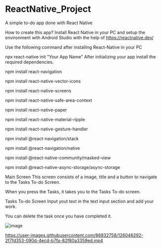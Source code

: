 # ReactNative_Project

A simple to-do app done with React Native

How to create this app?
Install React Native in your PC and setup the environment with Android Studio with the help of https://reactnative.dev/

Use the following command after installing React-Native in your PC

npx react-native init "Your App Name"
After initializing your app install the required dependencies.

npm install react-navigation

npm install react-native-vector-icons

npm install react-native-screens

npm install react-native-safe-area-context

npm install react-native-paper

npm install react-native-material-ripple

npm install react-native-gesture-handler

npm install @react-navigation/stack

npm install @react-navigation/native

npm install @react-native-community/masked-view

npm install @react-native-async-storage/async-storage


Main Screen
This screen consists of a image, title and a button to navigate to the Tasks To-do Screen.

When you press the Tasks, it takes you to the Tasks To-do screen.


Tasks To-do Screen
Input yout text in the text input section and add your work.

You can delete the task once you have completed it.

![image](https://user-images.githubusercontent.com/86832758/126046165-9709302d-7eca-4ad3-aafc-13de511a6e93.png)


https://user-images.githubusercontent.com/86832758/126046292-2f7fd353-090d-4ecd-b7fa-82f80a3359ed.mp4

